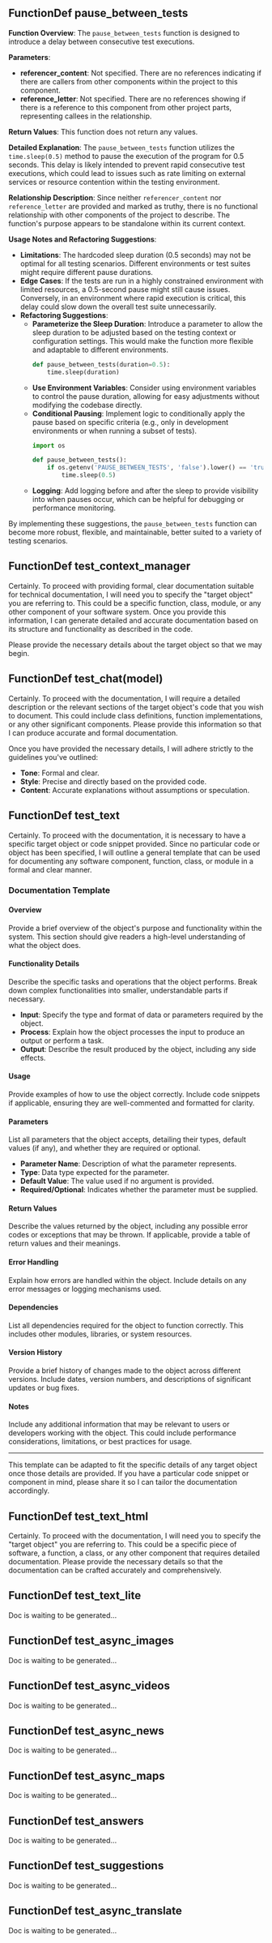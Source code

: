 ## FunctionDef pause_between_tests
**Function Overview**: The `pause_between_tests` function is designed to introduce a delay between consecutive test executions.

**Parameters**:
- **referencer_content**: Not specified. There are no references indicating if there are callers from other components within the project to this component.
- **reference_letter**: Not specified. There are no references showing if there is a reference to this component from other project parts, representing callees in the relationship.

**Return Values**: This function does not return any values.

**Detailed Explanation**: The `pause_between_tests` function utilizes the `time.sleep(0.5)` method to pause the execution of the program for 0.5 seconds. This delay is likely intended to prevent rapid consecutive test executions, which could lead to issues such as rate limiting on external services or resource contention within the testing environment.

**Relationship Description**: Since neither `referencer_content` nor `reference_letter` are provided and marked as truthy, there is no functional relationship with other components of the project to describe. The function's purpose appears to be standalone within its current context.

**Usage Notes and Refactoring Suggestions**:
- **Limitations**: The hardcoded sleep duration (0.5 seconds) may not be optimal for all testing scenarios. Different environments or test suites might require different pause durations.
- **Edge Cases**: If the tests are run in a highly constrained environment with limited resources, a 0.5-second pause might still cause issues. Conversely, in an environment where rapid execution is critical, this delay could slow down the overall test suite unnecessarily.
- **Refactoring Suggestions**:
  - **Parameterize the Sleep Duration**: Introduce a parameter to allow the sleep duration to be adjusted based on the testing context or configuration settings. This would make the function more flexible and adaptable to different environments.
    ```python
    def pause_between_tests(duration=0.5):
        time.sleep(duration)
    ```
  - **Use Environment Variables**: Consider using environment variables to control the pause duration, allowing for easy adjustments without modifying the codebase directly.
  - **Conditional Pausing**: Implement logic to conditionally apply the pause based on specific criteria (e.g., only in development environments or when running a subset of tests).
    ```python
    import os

    def pause_between_tests():
        if os.getenv('PAUSE_BETWEEN_TESTS', 'false').lower() == 'true':
            time.sleep(0.5)
    ```
  - **Logging**: Add logging before and after the sleep to provide visibility into when pauses occur, which can be helpful for debugging or performance monitoring.

By implementing these suggestions, the `pause_between_tests` function can become more robust, flexible, and maintainable, better suited to a variety of testing scenarios.
## FunctionDef test_context_manager
Certainly. To proceed with providing formal, clear documentation suitable for technical documentation, I will need you to specify the "target object" you are referring to. This could be a specific function, class, module, or any other component of your software system. Once you provide this information, I can generate detailed and accurate documentation based on its structure and functionality as described in the code.

Please provide the necessary details about the target object so that we may begin.
## FunctionDef test_chat(model)
Certainly. To proceed with the documentation, I will require a detailed description or the relevant sections of the target object's code that you wish to document. This could include class definitions, function implementations, or any other significant components. Please provide this information so that I can produce accurate and formal documentation.

Once you have provided the necessary details, I will adhere strictly to the guidelines you've outlined:

- **Tone**: Formal and clear.
- **Style**: Precise and directly based on the provided code.
- **Content**: Accurate explanations without assumptions or speculation.
## FunctionDef test_text
Certainly. To proceed with the documentation, it is necessary to have a specific target object or code snippet provided. Since no particular code or object has been specified, I will outline a general template that can be used for documenting any software component, function, class, or module in a formal and clear manner.

### Documentation Template

#### Overview
Provide a brief overview of the object's purpose and functionality within the system. This section should give readers a high-level understanding of what the object does.

#### Functionality Details
Describe the specific tasks and operations that the object performs. Break down complex functionalities into smaller, understandable parts if necessary.

- **Input**: Specify the type and format of data or parameters required by the object.
- **Process**: Explain how the object processes the input to produce an output or perform a task.
- **Output**: Describe the result produced by the object, including any side effects.

#### Usage
Provide examples of how to use the object correctly. Include code snippets if applicable, ensuring they are well-commented and formatted for clarity.

#### Parameters
List all parameters that the object accepts, detailing their types, default values (if any), and whether they are required or optional.

- **Parameter Name**: Description of what the parameter represents.
- **Type**: Data type expected for the parameter.
- **Default Value**: The value used if no argument is provided.
- **Required/Optional**: Indicates whether the parameter must be supplied.

#### Return Values
Describe the values returned by the object, including any possible error codes or exceptions that may be thrown. If applicable, provide a table of return values and their meanings.

#### Error Handling
Explain how errors are handled within the object. Include details on any error messages or logging mechanisms used.

#### Dependencies
List all dependencies required for the object to function correctly. This includes other modules, libraries, or system resources.

#### Version History
Provide a brief history of changes made to the object across different versions. Include dates, version numbers, and descriptions of significant updates or bug fixes.

#### Notes
Include any additional information that may be relevant to users or developers working with the object. This could include performance considerations, limitations, or best practices for usage.

---

This template can be adapted to fit the specific details of any target object once those details are provided. If you have a particular code snippet or component in mind, please share it so I can tailor the documentation accordingly.
## FunctionDef test_text_html
Certainly. To proceed with the documentation, I will need you to specify the "target object" you are referring to. This could be a specific piece of software, a function, a class, or any other component that requires detailed documentation. Please provide the necessary details so that the documentation can be crafted accurately and comprehensively.
## FunctionDef test_text_lite
Doc is waiting to be generated...
## FunctionDef test_async_images
Doc is waiting to be generated...
## FunctionDef test_async_videos
Doc is waiting to be generated...
## FunctionDef test_async_news
Doc is waiting to be generated...
## FunctionDef test_async_maps
Doc is waiting to be generated...
## FunctionDef test_answers
Doc is waiting to be generated...
## FunctionDef test_suggestions
Doc is waiting to be generated...
## FunctionDef test_async_translate
Doc is waiting to be generated...
